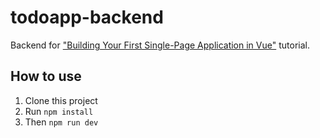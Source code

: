 # todoapp-backend
Backend for ["Building Your First Single-Page Application in Vue"](https://tahazsh.com/blog/building-spa-in-vue/) tutorial.

## How to use
1. Clone this project
2. Run `npm install`
3. Then `npm run dev`
